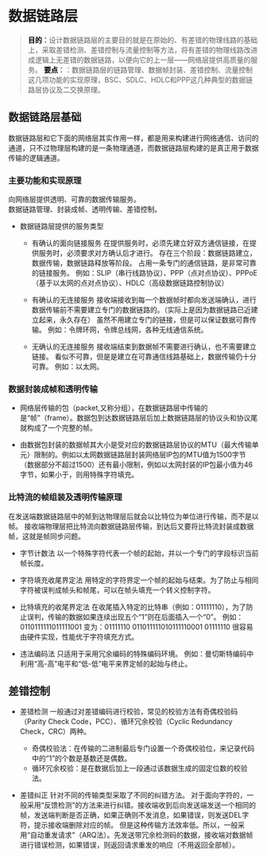 # 数据链路层 #

> <font color="#000000">**目的**：</font>设计数据链路层的主要目的就是在原始的、有差错的物理线路的基础上，采取差错检测、差错控制与流量控制等方法，将有差错的物理线路改进成逻辑上无差错的数据链路，以便向它的上一层——网络层提供高质量的服务。
> <font color="#000000">**要点**：</font>：数据链路层的链路管理、数据帧封装、差错控制、流量控制这几项功能的实现原理，BSC、SDLC、HDLC和PPP这几种典型的数据链路层协议及二交换原理。

## 数据链路层基础 ##

数据链路层和它下面的网络层其实作用一样，都是用来构建进行网络通信、访问的通道，只不过物理层构建的是一条物理通道，而数据链路层构建的是真正用于数据传输的逻辑通道。

### 主要功能和实现原理 ###
向网络层提供透明、可靠的数据传输服务。<br>数据链路管理、封装成帧、透明传输、差错控制。

* 数据链路层提供的服务类型
  * 有确认的面向链接服务
  在提供服务时，必须先建立好双方通信链接，在提供服务时，必须要求对方确认后才进行。
  存在三个阶段：数据链路建立，数据传输，数据链路释放等阶段。
  占用一条专门的通信链路，是非常可靠的链接服务。
  例如：SLIP（串行线路协议）、PPP（点对点协议）、PPPoE（基于以太网的点对点协议）、HDLC（高级数据链路控制协议）

  * 有确认的无连接服务
  接收端接收到每一个数据帧时都向发送端确认，进行数据传输前不需要建立专门的数据链路的。（实际上是因为数据链路已近建立起来，永久存在）
  虽然不用建立专门的链接，但是可以保证数据可靠传输。
  例如：令牌环网，令牌总线网，各种无线通信系统。

  * 无确认的无连接服务
  接收端结束到数据帧不需要进行确认，也不需要建立链接。
  看似不可靠，但是是建立在可靠通信线路基础上，数据传输仍十分可靠。
  例如：以太网。

### 数据封装成帧和透明传输 ###

* 网络层传输的包（packet,又称分组），在数据链路层中传输的是“帧”（frame）。数据包到达数据链路层后加上数据链路层的协议头和协议尾就构成了一个完整的帧。

* 由数据包封装的数据帧其大小是受对应的数据链路层协议的MTU（最大传输单元）限制的。例如以太网数据链路层封装网络层IP包的MTU值为1500字节（数据部分不超过1500）还有最小限制，例如以太网封装的IP包最小值为46字节，如果小于，则用特殊字符填充。

### 比特流的帧组装及透明传输原理 ###

在发送端数据链路层中的帧到达物理层后就会以比特位为单位进行传输，而不是以帧。 接收端物理层把比特流向数据链路层传输，到达后又要将比特流封装成数据帧，这就是帧同步问题。

* 字节计数法
  以一个特殊字符代表一个帧的起始，并以一个专门的字段标识当前帧长度。

* 字符填充收尾界定法
  用特定的字符界定一个帧的起始与结束。为了防止与相同字符被误判成帧头和帧尾，可以在帧头填充一个转义控制字符。

* 比特填充的收尾界定法
  在收尾插入特定的比特串（例如：01111110），为了防止误判，传输的数据如果连续出现五个“1”则在后面插入一个“0”。
  例如：0110111111011111001 变为：01111110 011011111010111110001 01111110
  很容易由硬件实现，性能优于字符填充方式。

* 违法编码法
  只适用于采用冗余编码的特殊编码环境。
  例如：曼切斯特编码中利用“高-高”电平和“低-低”电平来界定帧的起始与终止。

## 差错控制 ##

* 差错检测
  一般通过对差错编码进行校验，常见的校验方法有奇偶校验码（Parity Check Code，PCC）、循环冗余校验（Cyclic Redundancy Check，CRC）两种。

  * 奇偶校验法：在传输的二进制最后专门设置一个奇偶校验位，来记录代码中的“1”的个数是基数还是偶数。
  * 循环冗余校验：是在数据后加上一段通过该数据生成的固定位数的校验法。

* 差错纠正
  针对不同的传输类型采取了不同的纠错方法。
  对于面向字符的，一般采用“反馈检测”的方法来进行纠错。接收端收到后向发送端发送一个相同的帧，发送端判断是否正确，如果正确则不发消息，如果错误，则发送DEL字符，提示接收端删除对应的帧。
  但是这种传输方法效率低。所以，一般采用“自动重发请求”（ARQ法）。先发送带冗余检测码的数据，接收端对数据帧进行错误检测，如果错误，则返回请求重发的响应（不用返回全部帧）。